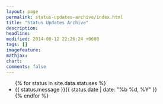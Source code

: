 ```yaml
---
layout: page
permalink: status-updates-archive/index.html
title: "Status Updates Archive"
description: 
headline: 
modified: 2014-08-12 22:26:24 +0600
tags: []
imagefeature: 
mathjax: 
chart: 
comments: false
---
```

<ul class="post-list">
{% for status in site.data.statuses %}
  <li>
      {{ status.message }}<span class="entry-date"><time datetime="{{ status.date }}" itemprop="datePublished">{{ status.date | date: "%b %d, %Y" }}</time>
  </li>
{% endfor %}
</ul>
